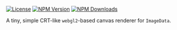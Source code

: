 [![License][license]][npm] [![NPM Version][version]][npm] [![NPM Downloads][dl]][npm]

[npm]: https://www.npmjs.com/package/@4bitlabs/crt-lite
[version]: https://img.shields.io/npm/v/%404bitlabs%2Fcrt-lite
[license]: https://img.shields.io/npm/l/%404bitlabs%2Fcrt-lite
[dl]: https://img.shields.io/npm/dy/%404bitlabs%2Fcrt-lite

A tiny, simple CRT-like `webgl2`-based canvas renderer for `ImageData`.
